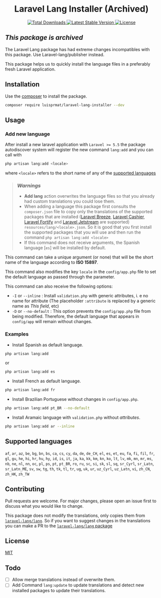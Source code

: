 <h1 align="center">Laravel Lang Installer (Archived)</h1>

<p align="center">
    <a href="https://packagist.org/packages/luisprmat/laravel-lang-installer">
        <img src="https://img.shields.io/packagist/dt/luisprmat/laravel-lang-installer" alt="Total Downloads">
    </a>
    <a href="https://packagist.org/packages/luisprmat/laravel-lang-installer">
        <img src="https://img.shields.io/packagist/v/luisprmat/laravel-lang-installer" alt="Latest Stable Version">
    </a>
    <a href="https://packagist.org/packages/luisprmat/laravel-lang-installer">
        <img src="https://img.shields.io/packagist/l/luisprmat/laravel-lang-installer" alt="License">
    </a>
</p>

## _This package is archived_
The Laravel Lang package has had extreme changes incompatibles with this package. 
Use Laravel-lang/publisher instead.

This package helps us to quickly install the language files in a preferably fresh Laravel application.

## Installation

Use the [composer](https://getcomposer.org/) to install the package.

```bash
composer require luisprmat/laravel-lang-installer --dev
```

## Usage

### Add new language
After install a new laravel application with `Laravel >= 5.5` the package autodiscover system will register the new command `lang:add` and you can call with

```bash
php artisan lang:add <locale>
```
where `<locale>` refers to the short name of any of the [supported languages](README.md#supported-languages) 
> ### *Warnings*
> - **Add lang** action overwrites the language files so that you already had custom translations you could lose them.
> - When adding a language this package first consults the `composer.json` file to copy only the translations of the supported packages that are installed ([Laravel Breeze](https://laravel.com/docs/8.x/starter-kits#laravel-breeze), [Laravel Cashier](https://laravel.com/docs/8.x/billing), [Laravel Fortify](https://laravel.com/docs/8.x/fortify) and [Laravel Jetstream](https://jetstream.laravel.com/2.x/introduction.html) are supported) `resources/lang/<locale>.json`. So it is good that you first install the supported packages that you will use and then run the command `php artisan lang:add <locale>`
> - If this command does not receive arguments, the Spanish language [`es`] will be installed by default.

This command can take a unique argument (or none) that will be the short name of the language according to **ISO 15897**.

This command also modifies the key `locale` in the `config/app.php` file to set the default language as passed through the parameter.

This command can also receive the following options:
- `-I` or `--inline` : Install `validation.php` with generic attributes, i. e no name for attribute (The placeholder `:attribute` is replaced by a generic name as _This field_, etc)
- `-D` or `--no-default` : This option prevents the `config/app.php` file from being modified. Therefore, the default language that appears in `config/app` will remain without changes.

### Examples

- Install Spanish as default language.
```bash
php artisan lang:add
```
or
```bash
php artisan lang:add es
```
- Install French as default language.

```bash
php artisan lang:add fr
```
- Install Brazilian Portuguese without changes in `config/app.php`.

```bash
php artisan lang:add pt_BR --no-default
```

- Install Aramaic language with `validation.php` without *attributes*.

```bash
php artisan lang:add ar --inline
```

## Supported languages
`af`, `ar`, `az`, `be`, `bg`, `bn`, `bs`, `ca`, `cs`, `cy`, `da`, `de`, `de_CH`, `el`, `es`, `et`, `eu`, `fa`, `fi`, `fil`, `fr`, `gl`, `gu`, `he`, `hi`, `hr`, `hu`, `hy`, `id`, `is`, `it`, `ja`, `ka`, `kk`, `km`, `kn`, `ko`, `lt`, `lv`, `mk`, `mn`, `mr`, `ms`, `nb`, `ne`, `nl`, `nn`, `oc`, `pl`, `ps`, `pt`, `pt_BR`, `ro`, `ru`, `sc`, `si`, `sk`, `sl`, `sq`, `sr_Cyrl`, `sr_Latn`, `sr_Latn_ME`, `sv`, `sw`, `tg`, `th`, `tk`, `tl`, `tr`, `ug`, `uk`, `ur`, `uz_Cyrl`, `uz_Latn`, `vi`, `zh_CN`, `zh_HK`, `zh_TW`

## Contributing
Pull requests are welcome. For major changes, please open an issue first to discuss what you would like to change.

This package does not modify the translations, only copies them from [`laravel-lang/lang`](https://github.com/Laravel-Lang/lang/). So if you want to suggest changes in the translations you can make a PR to the [`laravel-lang/lang` package](https://github.com/Laravel-Lang/lang/blob/master/docs/contributing-to-dev.md)

## License
[MIT](LICENSE.md)

## Todo

- [ ] Allow merge translations instead of overwrite them.
- [ ] Add Command `lang:update` to update translations and detect new installed packages to update their translations.
